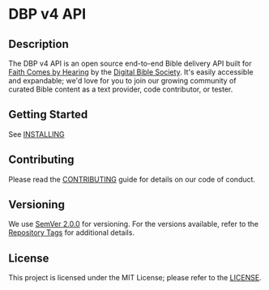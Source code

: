 # DBP v4 API

## Description
The DBP v4 API is an open source end-to-end Bible delivery API built for [Faith Comes by Hearing](https://www.faithcomesbyhearing.com/) by the [Digital Bible Society](https://dbs.org/). It's easily accessible and expandable; we'd love for you to join our growing community of curated Bible content as a text provider, code contributor, or tester.

## Getting Started
See [INSTALLING](doc/INSTALLING.md)

## Contributing
Please read the [CONTRIBUTING](doc/CONTRIBUTING.md) guide for details on our code of conduct.

## Versioning
We use [SemVer 2.0.0](https://semver.org/) for versioning. For the versions available, refer to the [Repository Tags](https://github.com/digitalbiblesociety/dbp/tags) for additional details.

## License
This project is licensed under the MIT License; please refer to the [LICENSE](LICENSE.md).
